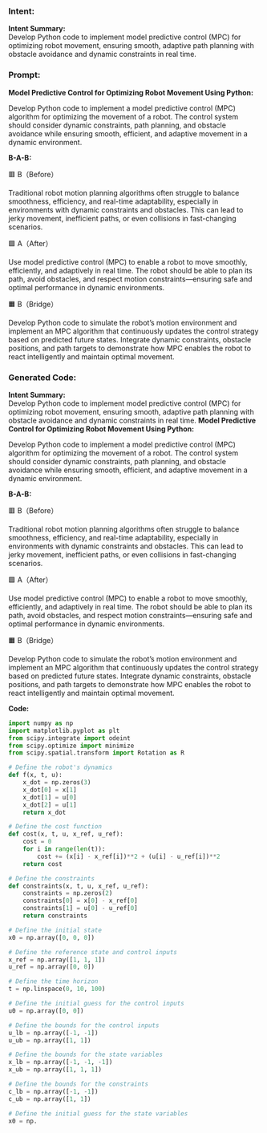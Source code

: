 ### Intent:
**Intent Summary:**  
Develop Python code to implement model predictive control (MPC) for optimizing robot movement, ensuring smooth, adaptive path planning with obstacle avoidance and dynamic constraints in real time.

### Prompt:
**Model Predictive Control for Optimizing Robot Movement Using Python:**

Develop Python code to implement a model predictive control (MPC) algorithm for optimizing the movement of a robot. The control system should consider dynamic constraints, path planning, and obstacle avoidance while ensuring smooth, efficient, and adaptive movement in a dynamic environment.

**B-A-B:**

🟥 B（Before）

Traditional robot motion planning algorithms often struggle to balance smoothness, efficiency, and real-time adaptability, especially in environments with dynamic constraints and obstacles. This can lead to jerky movement, inefficient paths, or even collisions in fast-changing scenarios.

🟩 A（After）

Use model predictive control (MPC) to enable a robot to move smoothly, efficiently, and adaptively in real time. The robot should be able to plan its path, avoid obstacles, and respect motion constraints—ensuring safe and optimal performance in dynamic environments.

🟧 B（Bridge）

Develop Python code to simulate the robot’s motion environment and implement an MPC algorithm that continuously updates the control strategy based on predicted future states. Integrate dynamic constraints, obstacle positions, and path targets to demonstrate how MPC enables the robot to react intelligently and maintain optimal movement.

### Generated Code:
**Intent Summary:**  
Develop Python code to implement model predictive control (MPC) for optimizing robot movement, ensuring smooth, adaptive path planning with obstacle avoidance and dynamic constraints in real time.
**Model Predictive Control for Optimizing Robot Movement Using Python:**

Develop Python code to implement a model predictive control (MPC) algorithm for optimizing the movement of a robot. The control system should consider dynamic constraints, path planning, and obstacle avoidance while ensuring smooth, efficient, and adaptive movement in a dynamic environment.

**B-A-B:**

🟥 B（Before）

Traditional robot motion planning algorithms often struggle to balance smoothness, efficiency, and real-time adaptability, especially in environments with dynamic constraints and obstacles. This can lead to jerky movement, inefficient paths, or even collisions in fast-changing scenarios.

🟩 A（After）

Use model predictive control (MPC) to enable a robot to move smoothly, efficiently, and adaptively in real time. The robot should be able to plan its path, avoid obstacles, and respect motion constraints—ensuring safe and optimal performance in dynamic environments.

🟧 B（Bridge）

Develop Python code to simulate the robot’s motion environment and implement an MPC algorithm that continuously updates the control strategy based on predicted future states. Integrate dynamic constraints, obstacle positions, and path targets to demonstrate how MPC enables the robot to react intelligently and maintain optimal movement.

**Code:**

```python
import numpy as np
import matplotlib.pyplot as plt
from scipy.integrate import odeint
from scipy.optimize import minimize
from scipy.spatial.transform import Rotation as R

# Define the robot's dynamics
def f(x, t, u):
    x_dot = np.zeros(3)
    x_dot[0] = x[1]
    x_dot[1] = u[0]
    x_dot[2] = u[1]
    return x_dot

# Define the cost function
def cost(x, t, u, x_ref, u_ref):
    cost = 0
    for i in range(len(t)):
        cost += (x[i] - x_ref[i])**2 + (u[i] - u_ref[i])**2
    return cost

# Define the constraints
def constraints(x, t, u, x_ref, u_ref):
    constraints = np.zeros(2)
    constraints[0] = x[0] - x_ref[0]
    constraints[1] = u[0] - u_ref[0]
    return constraints

# Define the initial state
x0 = np.array([0, 0, 0])

# Define the reference state and control inputs
x_ref = np.array([1, 1, 1])
u_ref = np.array([0, 0])

# Define the time horizon
t = np.linspace(0, 10, 100)

# Define the initial guess for the control inputs
u0 = np.array([0, 0])

# Define the bounds for the control inputs
u_lb = np.array([-1, -1])
u_ub = np.array([1, 1])

# Define the bounds for the state variables
x_lb = np.array([-1, -1, -1])
x_ub = np.array([1, 1, 1])

# Define the bounds for the constraints
c_lb = np.array([-1, -1])
c_ub = np.array([1, 1])

# Define the initial guess for the state variables
x0 = np.

